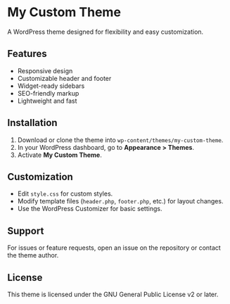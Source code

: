 # My Custom Theme

A WordPress theme designed for flexibility and easy customization.

## Features

- Responsive design
- Customizable header and footer
- Widget-ready sidebars
- SEO-friendly markup
- Lightweight and fast

## Installation

1. Download or clone the theme into `wp-content/themes/my-custom-theme`.
2. In your WordPress dashboard, go to **Appearance > Themes**.
3. Activate **My Custom Theme**.

## Customization

- Edit `style.css` for custom styles.
- Modify template files (`header.php`, `footer.php`, etc.) for layout changes.
- Use the WordPress Customizer for basic settings.

## Support

For issues or feature requests, open an issue on the repository or contact the theme author.

## License
This theme is licensed under the GNU General Public License v2 or later.